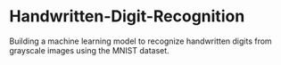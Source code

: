 # Handwritten-Digit-Recognition
Building a machine learning model to recognize handwritten digits from grayscale images using the MNIST dataset.
